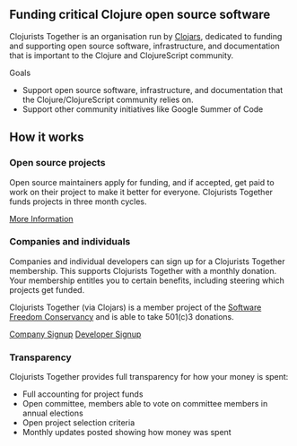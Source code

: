 ## Funding critical Clojure open source software

Clojurists Together is an organisation run by [Clojars](https://clojars.org), dedicated to funding and supporting open source software, infrastructure, and documentation that is important to the Clojure and ClojureScript community.

Goals

* Support open source software, infrastructure, and documentation that the Clojure/ClojureScript community relies on.
* Support other community initiatives like Google Summer of Code

## How it works

### Open source projects

Open source maintainers apply for funding, and if accepted, get paid to work on their project to make it better for everyone. Clojurists Together funds projects in three month cycles.

[More Information](/open-source/)

### Companies and individuals

Companies and individual developers can sign up for a Clojurists Together membership. This supports Clojurists Together with a monthly donation. Your membership entitles you to certain benefits, including steering which projects get funded.

<aside>Clojurists Together (via Clojars) is a member project of the <a href="https://sfconservancy.org">Software Freedom Conservancy</a> and is able to take 501(c)3 donations.</aside>

<p class="homepage-cta">
<a class="become-a-member" href="/companies">Company Signup</a>
<a class="become-a-member" href="/developers">Developer Signup</a>
</p>

### Transparency

Clojurists Together provides full transparency for how your money is spent:

* Full accounting for project funds
* Open committee, members able to vote on committee members in annual elections
* Open project selection criteria
* Monthly updates posted showing how money was spent

